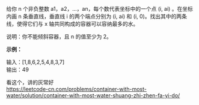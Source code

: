 给你 n 个非负整数 a1，a2，...，an，每个数代表坐标中的一个点 (i, ai) 。在坐标内画 n 条垂直线，垂直线 i 的两个端点分别为 (i, ai) 和 (i, 0)。找出其中的两条线，使得它们与 x 轴共同构成的容器可以容纳最多的水。

说明：你不能倾斜容器，且 n 的值至少为 2。

**示例：**

输入：[1,8,6,2,5,4,8,3,7]  
输出：49

看这个，讲的灰常好  
https://leetcode-cn.com/problems/container-with-most-water/solution/container-with-most-water-shuang-zhi-zhen-fa-yi-do/
